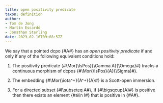 ```yaml
---
title: open positivity predicate
taxon: definition
author:
- Tom de Jong
- Martín Escardó
- Jonathan Sterling
date: 2023-02-16T09:08:57Z
---
```


We say that a pointed dcpo {#A#} has an *open positivity predicate* if and only if any of the following equivalent conditions hold:

1. The positivity predicate {#\Mor{\IsPos}{\Gamma A}{\Omega}#} tracks a continuous morphism of dcpos {#\Mor{\IsPos}{A}{\Sigma}#}.

2. The embedding {#\Mor{\iota^+}{A^+}{A}#} is a Scott-open immersion.

3. For a directed subset {#I\subseteq A#}, if {#\bigsqcup{A}#} is positive then there exists an element {#a\in I#} that is positive in {#A#}.
